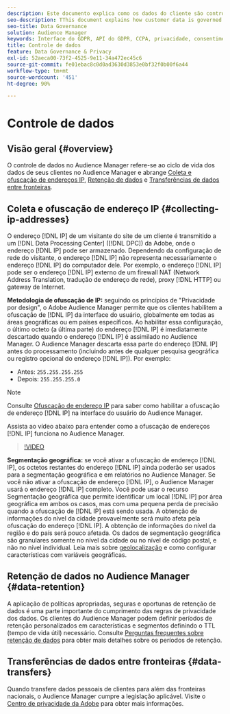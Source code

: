 ```yaml
---
description: Este documento explica como os dados do cliente são controlados no Audience Manager.
seo-description: TThis document explains how customer data is governed in Audience Manager.
seo-title: Data Governance
solution: Audience Manager
keywords: Interface do GDPR, API do GDPR, CCPA, privacidade, consentimento, ofuscação, governança
title: Controle de dados
feature: Data Governance & Privacy
exl-id: 52aeca00-73f2-4525-9e11-34a472ec45c6
source-git-commit: fe01ebac8c0d0ad3630d3853e0bf32f0b00f6a44
workflow-type: tm+mt
source-wordcount: '451'
ht-degree: 90%

---
```


# Controle de dados

## Visão geral {#overview}

O controle de dados no Audience Manager refere-se ao ciclo de vida dos dados de seus clientes no Audience Manager e abrange [Coleta e ofuscação de endereços IP](data-governance.md#collecting-ip-addresses), [Retenção de dados](data-governance.md#data-retention) e [Transferências de dados entre fronteiras](data-governance.md#data-transfers).

## Coleta e ofuscação de endereço IP {#collecting-ip-addresses}

O endereço [!DNL IP] de um visitante do site de um cliente é transmitido a um [!DNL Data Processing Center] ([!DNL DPC]) da Adobe, onde o endereço [!DNL IP] pode ser armazenado. Dependendo da configuração de rede do visitante, o endereço [!DNL IP] não representa necessariamente o endereço [!DNL IP] do computador dele. Por exemplo, o endereço [!DNL IP] pode ser o endereço [!DNL IP] externo de um firewall NAT (Network Address Translation, tradução de endereço de rede), proxy [!DNL HTTP] ou gateway de Internet.

**Metodologia de ofuscação de IP:** seguindo os princípios de &quot;Privacidade por design&quot;, o Adobe Audience Manager permite que os clientes habilitem a ofuscação de [!DNL IP] da interface do usuário, globalmente em todas as áreas geográficas ou em países específicos. Ao habilitar essa configuração, o último octeto (a última parte) do endereço [!DNL IP] é imediatamente descartado quando o endereço [!DNL IP] é assimilado no Audience Manager. O Audience Manager descarta essa parte do endereço [!DNL IP] antes do processamento (incluindo antes de qualquer pesquisa geográfica ou registro opcional do endereço [!DNL IP]). Por exemplo:

* Antes: `255.255.255.255`
* Depois: `255.255.255.0`

>[!NOTE]
>
>Consulte [Ofuscação de endereço IP](../../features/administration/ip-obfuscation.md) para saber como habilitar a ofuscação de endereço [!DNL IP] na interface do usuário do Audience Manager.

Assista ao vídeo abaixo para entender como a ofuscação de endereços [!DNL IP] funciona no Audience Manager.

>[!VIDEO](https://video.tv.adobe.com/v/27218/)

**Segmentação geográfica:** se você ativar a ofuscação de endereço [!DNL IP], os octetos restantes do endereço [!DNL IP] ainda poderão ser usados para a segmentação geográfica e em relatórios no Audience Manager. Se você não ativar a ofuscação de endereço [!DNL IP], o Audience Manager usará o endereço [!DNL IP] completo. Você pode usar o recurso Segmentação geográfica que permite identificar um local [!DNL IP] por área geográfica em ambos os casos, mas com uma pequena perda de precisão quando a ofuscação de [!DNL IP] está sendo usada. A obtenção de informações do nível da cidade provavelmente será muito afeta pela ofuscação do endereço [!DNL IP]. A obtenção de informações do nível da região e do país será pouco afetada. Os dados de segmentação geográfica são granulares somente no nível da cidade ou no nível de código postal, e não no nível individual. Leia mais sobre [geolocalização](../../features/traits/trait-geotarget-keys.md) e como configurar características com variáveis geográficas.

## Retenção de dados no Audience Manager {#data-retention}

A aplicação de políticas apropriadas, seguras e oportunas de retenção de dados é uma parte importante do cumprimento das regras de privacidade dos dados. Os clientes do Audience Manager podem definir períodos de retenção personalizados em características e segmentos definindo o TTL (tempo de vida útil) necessário. Consulte [Perguntas frequentes sobre retenção de dados](../../faq/faq-privacy.md) para obter mais detalhes sobre os períodos de retenção.

## Transferências de dados entre fronteiras {#data-transfers}

Quando transfere dados pessoais de clientes para além das fronteiras nacionais, o Audience Manager cumpre a legislação aplicável. Visite o [Centro de privacidade da Adobe](https://www.adobe.com/br/privacy/eudatatransfers.html) para obter mais informações.
